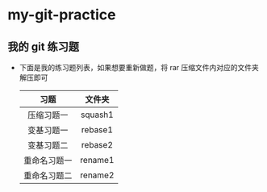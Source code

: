 # my-git-practice

## 我的 git 练习题

* 下面是我的练习题列表，如果想要重新做题，将 rar 压缩文件内对应的文件夹解压即可

    |     习题     | 文件夹  |
    | :----------: | :-----: |
    |  压缩习题一  | squash1 |
    |  变基习题一  | rebase1 |
    |  变基习题二  | rebase2 |
    | 重命名习题一 | rename1 |
    | 重命名习题二 | rename2 |
